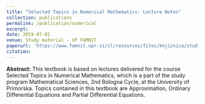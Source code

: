 ```yaml
---
title: "Selected Topics in Numerical Mathematics: Lecture Notes"
collection: publications
permalink: /publication/numerical
excerpt: 
date: 2019-07-01
venue: Study material - UP FAMNIT
paperurl: 'https://www.famnit.upr.si/sl/resources/files/knjiznica/studijsko-gradivo/bapic2020analizaii-zbirkaresenihnalog.pdf'
citation: 
---
```


**Abstract:** This textbook is based on lectures delivered for the course Selected Topics in Numerical Mathematics, which is a part of the study program Mathematical Sciences, 2nd Bologna Cycle, at the University of Primorska. Topics contained in this textbook are Approximation, Ordinary Differential Equations and Partial Differential Equations.


